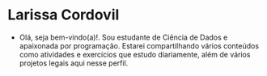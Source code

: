   # Larissa Cordovil 
- Olá, seja bem-vindo(a)!. Sou estudante de Ciência de Dados e apaixonada por programação. Estarei compartilhando vários conteúdos como atividades e exercícios que estudo diariamente, além de vários projetos legais aqui nesse perfil.          


  
